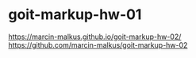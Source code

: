 # goit-markup-hw-01
https://marcin-malkus.github.io/goit-markup-hw-02/
https://github.com/marcin-malkus/goit-markup-hw-02
